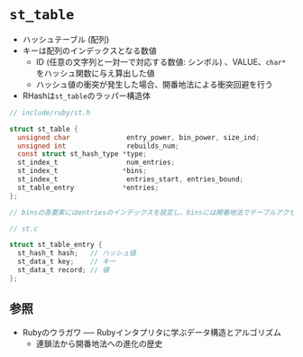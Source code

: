 # `st_table`
- ハッシュテーブル (配列)
- キーは配列のインデックスとなる数値
  - ID (任意の文字列と一対一で対応する数値: シンボル) 、VALUE、`char*`をハッシュ関数に与え算出した値
  - ハッシュ値の衝突が発生した場合、開番地法による衝突回避を行う
- RHashは`st_table`のラッパー構造体

```c
// include/ruby/st.h

struct st_table {
  unsigned char              entry_power, bin_power, size_ind;
  unsigned int               rebuilds_num;
  const struct st_hash_type *type;
  st_index_t                 num_entries;
  st_index_t                *bins;
  st_index_t                 entries_start, entries_bound;
  st_table_entry            *entries;
};

// binsの各要素にはentriesのインデックスを設定し、binsには開番地法でテーブルアクセスする
```

```c
// st.c

struct st_table_entry {
  st_hash_t hash;   // ハッシュ値
  st_data_t key;    // キー
  st_data_t record; // 値
};

```
## 参照
- Rubyのウラガワ ── Rubyインタプリタに学ぶデータ構造とアルゴリズム
  - 連鎖法から開番地法への進化の歴史
